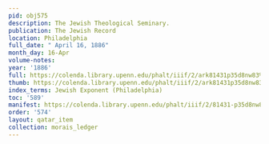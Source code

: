 ```yaml
---
pid: obj575
description: The Jewish Theological Seminary.
publication: The Jewish Record
location: Philadelphia
full_date: " April 16, 1886"
month_day: 16-Apr
volume-notes:
year: '1886'
full: https://colenda.library.upenn.edu/phalt/iiif/2/ark81431p35d8nw83%2FSHA256E-s7161826--887f486ee9e41b971f4fc6260aacbcd726fe144d520fd9f6c31e3e6fc25deb78.jpeg/full/3500,/0/default.jpg
thumb: https://colenda.library.upenn.edu/phalt/iiif/2/ark81431p35d8nw83%2FSHA256E-s7161826--887f486ee9e41b971f4fc6260aacbcd726fe144d520fd9f6c31e3e6fc25deb78.jpeg/full/!200,200/0/default.jpg
index_terms: Jewish Exponent (Philadelphia)
toc: '589'
manifest: https://colenda.library.upenn.edu/phalt/iiif/2/81431-p35d8nw83/manifest
order: '574'
layout: qatar_item
collection: morais_ledger
---
```

